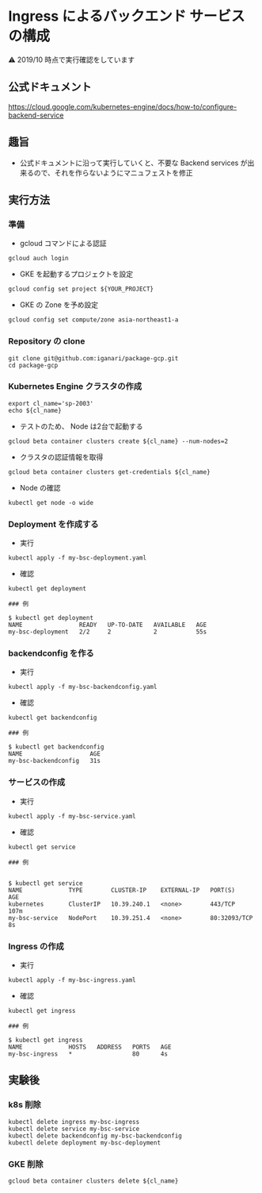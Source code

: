 # Ingress によるバックエンド サービスの構成

:warning: 2019/10 時点で実行確認をしています

## 公式ドキュメント

https://cloud.google.com/kubernetes-engine/docs/how-to/configure-backend-service

## 趣旨

+ 公式ドキュメントに沿って実行していくと、不要な Backend services が出来るので、それを作らないようにマニュフェストを修正

## 実行方法

### 準備

+ gcloud コマンドによる認証

```
gcloud auch login
```

+ GKE を起動するプロジェクトを設定

```
gcloud config set project ${YOUR_PROJECT}
```

+ GKE の Zone を予め設定

```
gcloud config set compute/zone asia-northeast1-a
```

### Repository の clone

```
git clone git@github.com:iganari/package-gcp.git
cd package-gcp
```




### Kubernetes Engine クラスタの作成

```
export cl_name='sp-2003'
echo ${cl_name}
```

+ テストのため、 Node は2台で起動する

```
gcloud beta container clusters create ${cl_name} --num-nodes=2
```

+ クラスタの認証情報を取得

```
gcloud beta container clusters get-credentials ${cl_name}
```

+ Node の確認

```
kubectl get node -o wide
```

### Deployment を作成する 

+ 実行

```
kubectl apply -f my-bsc-deployment.yaml
```

+ 確認

```
kubectl get deployment
```
```
### 例

$ kubectl get deployment
NAME                READY   UP-TO-DATE   AVAILABLE   AGE
my-bsc-deployment   2/2     2            2           55s
```

### backendconfig を作る

+ 実行

```
kubectl apply -f my-bsc-backendconfig.yaml
```

+ 確認

```
kubectl get backendconfig
```
```
### 例

$ kubectl get backendconfig
NAME                   AGE
my-bsc-backendconfig   31s
```

### サービスの作成

+ 実行

```
kubectl apply -f my-bsc-service.yaml
```

+ 確認

```
kubectl get service
```

```
### 例


$ kubectl get service
NAME             TYPE        CLUSTER-IP    EXTERNAL-IP   PORT(S)        AGE
kubernetes       ClusterIP   10.39.240.1   <none>        443/TCP        107m
my-bsc-service   NodePort    10.39.251.4   <none>        80:32093/TCP   8s
```

### Ingress の作成

+ 実行

```
kubectl apply -f my-bsc-ingress.yaml
```

+ 確認

```
kubectl get ingress
```
```
### 例

$ kubectl get ingress
NAME             HOSTS   ADDRESS   PORTS   AGE
my-bsc-ingress   *                 80      4s
```

## 実験後

### k8s 削除

```
kubectl delete ingress my-bsc-ingress
kubectl delete service my-bsc-service
kubectl delete backendconfig my-bsc-backendconfig
kubectl delete deployment my-bsc-deployment
```

### GKE 削除

```
gcloud beta container clusters delete ${cl_name}
```
